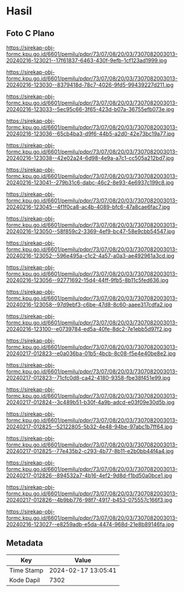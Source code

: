 # Hasil

## Foto C Plano

https://sirekap-obj-formc.kpu.go.id/6601/pemilu/pdpr/73/07/08/20/03/7307082003013-20240216-123021--17f61837-6463-430f-9efb-1cf123ad1999.jpg

https://sirekap-obj-formc.kpu.go.id/6601/pemilu/pdpr/73/07/08/20/03/7307082003013-20240216-123030--8379418d-78c7-4026-9fd5-99439227d211.jpg

https://sirekap-obj-formc.kpu.go.id/6601/pemilu/pdpr/73/07/08/20/03/7307082003013-20240216-123033--5ec95c66-3f65-423d-b07a-36755efb073e.jpg

https://sirekap-obj-formc.kpu.go.id/6601/pemilu/pdpr/73/07/08/20/03/7307082003013-20240216-123036--65cb4ba3-d9f6-44b5-a2d0-42e73bc19a77.jpg

https://sirekap-obj-formc.kpu.go.id/6601/pemilu/pdpr/73/07/08/20/03/7307082003013-20240216-123038--42e02a24-6d98-4e9a-a7c1-cc505a212bd7.jpg

https://sirekap-obj-formc.kpu.go.id/6601/pemilu/pdpr/73/07/08/20/03/7307082003013-20240216-123041--279b31c6-dabc-46c2-8e93-4e6937c199c8.jpg

https://sirekap-obj-formc.kpu.go.id/6601/pemilu/pdpr/73/07/08/20/03/7307082003013-20240216-123045--4f1f0ca8-ac4b-4089-bfc6-47a8cae6fac7.jpg

https://sirekap-obj-formc.kpu.go.id/6601/pemilu/pdpr/73/07/08/20/03/7307082003013-20240216-123050--58f859c2-3369-4ef9-bc47-58e9cbb54547.jpg

https://sirekap-obj-formc.kpu.go.id/6601/pemilu/pdpr/73/07/08/20/03/7307082003013-20240216-123052--596e495a-c1c2-4a57-a0a3-ae492961a3cd.jpg

https://sirekap-obj-formc.kpu.go.id/6601/pemilu/pdpr/73/07/08/20/03/7307082003013-20240216-123056--92771692-15d4-44ff-9fb5-8b11c5fed636.jpg

https://sirekap-obj-formc.kpu.go.id/6601/pemilu/pdpr/73/07/08/20/03/7307082003013-20240216-123058--97d9ebf3-c6be-47d8-8c60-aaee317cdfa2.jpg

https://sirekap-obj-formc.kpu.go.id/6601/pemilu/pdpr/73/07/08/20/03/7307082003013-20240216-123100--e0739784-ed5a-40fe-8dc2-7e1ebb5d97f2.jpg

https://sirekap-obj-formc.kpu.go.id/6601/pemilu/pdpr/73/07/08/20/03/7307082003013-20240217-012823--e0a036ba-01b5-4bcb-8c08-f5e4e40be8e2.jpg

https://sirekap-obj-formc.kpu.go.id/6601/pemilu/pdpr/73/07/08/20/03/7307082003013-20240217-012823--71cfc0d8-ca42-4180-9358-fbe38f451e99.jpg

https://sirekap-obj-formc.kpu.go.id/6601/pemilu/pdpr/73/07/08/20/03/7307082003013-20240217-012824--3c489b51-b30f-4a9b-adcd-e03f09e30d5b.jpg

https://sirekap-obj-formc.kpu.go.id/6601/pemilu/pdpr/73/07/08/20/03/7307082003013-20240217-012825--52122805-5b32-4e48-94be-97abc1b7ff64.jpg

https://sirekap-obj-formc.kpu.go.id/6601/pemilu/pdpr/73/07/08/20/03/7307082003013-20240217-012825--77e435b2-c293-4b77-8b11-e2b0bb44f4a4.jpg

https://sirekap-obj-formc.kpu.go.id/6601/pemilu/pdpr/73/07/08/20/03/7307082003013-20240217-012826--894532a7-4b16-4ef2-9d8d-f1bd50a0bce1.jpg

https://sirekap-obj-formc.kpu.go.id/6601/pemilu/pdpr/73/07/08/20/03/7307082003013-20240217-012826--4b9bb776-98f7-4917-b453-075557c166f3.jpg

https://sirekap-obj-formc.kpu.go.id/6601/pemilu/pdpr/73/07/08/20/03/7307082003013-20240216-123027--e8259adb-e5da-4474-968d-21e8b89146fa.jpg


## Metadata

| Key        | Value               |
| ---------- | ------------------- |
| Time Stamp | 2024-02-17 13:05:41 |
| Kode Dapil | 7302                |



